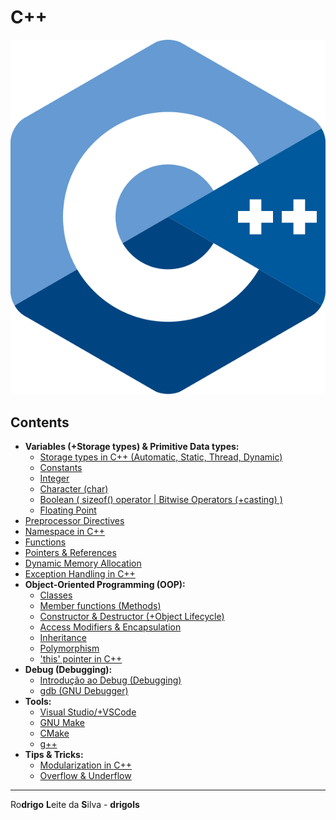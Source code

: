 # C++

![logo](res/cpp-logo.svg)

## Contents

  - **Variables (+Storage types) & Primitive Data types:**
    - [Storage types in C++ (Automatic, Static, Thread, Dynamic)](modules/var-storages-data-types/storage-types)
    - [Constants](modules/structured/constants.md)
    - [Integer](modules/structured/integer.md)
    - [Character (char)](modules/structured/character.md)
    - [Boolean ( sizeof() operator | Bitwise Operators (+casting) )](modules/structured/boolean.md)
    - [Floating Point](modules/var-storages-data-types/floating-point)
 - [Preprocessor Directives](modules/preprocessor-directives)
 - [Namespace in C++](modules/namespace)
 - [Functions](modules/structured/functions.md)
 - [Pointers & References](modules/pointers-references)
 - [Dynamic Memory Allocation](modules/dynamic-memory-allocation)
 - [Exception Handling in C++](modules/structured/exception-handling.md)
 - **Object-Oriented Programming (OOP):**
   - [Classes](modules/oop/classes)
   - [Member functions (Methods)](modules/oop/member-functions)
   - [Constructor & Destructor (+Object Lifecycle)](modules/oop/constructor-and-destructor)
   - [Access Modifiers & Encapsulation](modules/oop/access-modifiers-and-encapsulation)
   - [Inheritance](modules/oop/inheritance)
   - [Polymorphism](modules/oop/polymorphism)
   - ['this' pointer in C++](modules/oop/this-pointer)
 - **Debug (Debugging):**
   - [Introdução ao Debug (Debugging)](modules/debugging/intro-to-debugging.md)
   - [gdb (GNU Debugger)](modules/debugging/gdb)
 - **Tools:**
   - [Visual Studio/+VSCode](modules/tools/visual-studio)
   - [GNU Make](modules/tools/make)
   - [CMake](modules/tools/cmake)
   - [g++](modules/tools/g-plus-plus)
 - **Tips & Tricks:**
   - [Modularization in C++](modules/tips-and-tricks/modularization)
   - [Overflow & Underflow](modules/tips-and-tricks/overflow-underflow)

---

Ro**drigo** **L**eite da **S**ilva - **drigols**

